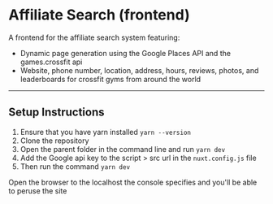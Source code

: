 # Affiliate Search (frontend)

A frontend for the affiliate search system featuring:
* Dynamic page generation using the Google Places API and the games.crossfit api
* Website, phone number, location, address, hours, reviews, photos, and leaderboards for crossfit gyms from around the world

---

## Setup Instructions

1. Ensure that you have yarn installed ```yarn --version```
3. Clone the repository
4. Open the parent folder in the command line and run ```yarn dev```
5. Add the Google api key to the script > src url in the ```nuxt.config.js``` file
5. Then run the command ```yarn dev```

Open the browser to the localhost the console specifies and you'll be able to peruse the site
